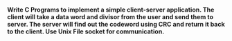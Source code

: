 #### Write C Programs to implement a simple client-server application. The client will take a data word and divisor from the user and send them to server. The server will find out the codeword using CRC and return it back to the client. Use Unix File socket for communication.
